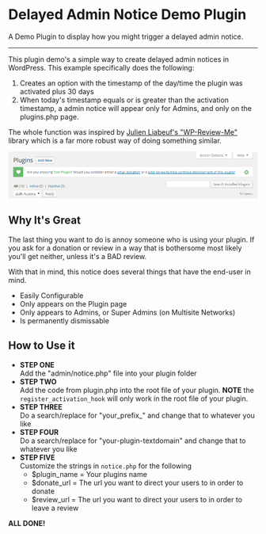 # Delayed Admin Notice Demo Plugin
A Demo Plugin to display how you might trigger a delayed admin notice.
____

This plugin demo's a simple way to create delayed admin notices in WordPress. This example specifically does the following:
1. Creates an option with the timestamp of the day/time the plugin was activated plus 30 days
2. When today's timestamp equals or is greater than the activation timestamp, a admin notice will appear only for Admins, and only on the plugins.php page.

The whole function was inspired by [Julien Liabeuf's "WP-Review-Me"](https://github.com/julien731/WP-Review-Me) library which is a far more robust way of doing something similar.

![Admin Notice Screenshot](assets/admin-notice-screenshot.png)

## Why It's Great

The last thing you want to do is annoy someone who is using your plugin. If you ask for a donation or review in a way that is bothersome most likely you'll get neither, unless it's a BAD review. 

With that in mind, this notice does several things that have the end-user in mind.

* Easily Configurable
* Only appears on the Plugin page
* Only appears to Admins, or Super Admins (on Multisite Networks)
* Is permanently dismissable

## How to Use it

* **STEP ONE**  
Add the "admin/notice.php" file into your plugin folder
* **STEP TWO**  
Add the code from plugin.php into the root file of your plugin. **NOTE** the `register_activation_hook` will only work in the root file of your plugin.
* **STEP THREE**  
Do a search/replace for "your_prefix_" and change that to whatever you like
* **STEP FOUR**  
Do a search/replace for "your-plugin-textdomain" and change that to whatever you like
* **STEP FIVE**  
Customize the strings in `notice.php` for the following
  * $plugin_name = Your plugins name
  * $donate_url = The url you want to direct your users to in order to donate
  * $review_url = The url you want to direct your users to in order to leave a review

**ALL DONE!**
